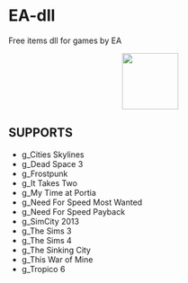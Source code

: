 # EA-dll
Free items dll for games by EA

<p align='center'>
  <img src='https://upload.wikimedia.org/wikipedia/commons/e/e5/Electronic_Arts_Logo_2020.png' width=100 height=100>
  </p>

## SUPPORTS 

- g_Cities Skylines
- g_Dead Space 3
- g_Frostpunk
- g_It Takes Two
- g_My Time at Portia
- g_Need For Speed Most Wanted
- g_Need For Speed Payback
- g_SimCity 2013
- g_The Sims 3
- g_The Sims 4
- g_The Sinking City
- g_This War of Mine
- g_Tropico 6
